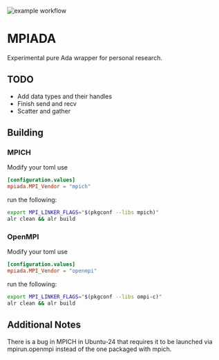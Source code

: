 ![example workflow](https://github.com/codendonut/mpiada/actions/workflows/ada.yml/badge.svg)

# MPIADA

Experimental pure Ada wrapper for personal research.

## TODO

* Add data types and their handles
* Finish send and recv
* Scatter and gather

## Building

### MPICH

Modify your toml use
```toml
[configuration.values]
mpiada.MPI_Vendor = "mpich"
```

run the following:
```bash
export MPI_LINKER_FLAGS="$(pkgconf --libs mpich)"
alr clean && alr build
```

### OpenMPI

Modify your toml use
```toml
[configuration.values]
mpiada.MPI_Vendor = "openmpi"
```

run the following:
```bash
export MPI_LINKER_FLAGS="$(pkgconf --libs ompi-c)"
alr clean && alr build
```

## Additional Notes

There is a bug in MPICH in Ubuntu-24 that requires it to be launched
via mpirun.openmpi instead of the one packaged with mpich.

